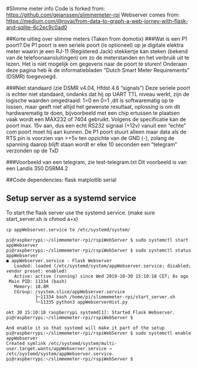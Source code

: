 #Slimme meter info
Code is forked from: https://github.com/gejanssen/slimmemeter-rpi
Webserver comes from: https://medium.com/@rovai/from-data-to-graph-a-web-jorney-with-flask-and-sqlite-6c2ec9c0ad0

##Korte uitleg over slimme meters (Taken from domotix)
###Wat is een P1 poort?
De P1 poort is een seriele poort (is optioneel) op je digitale elektra meter waarin je een RJ-11 (Registered Jack) 
stekkertje kan steken (bekend van de telefoonaansluitingen) om zo de meterstanden en het verbruik uit te lezen. 
Het is niet mogelijk om gegevens naar de poort te sturen!
Onderaan deze pagina heb ik de informatiebladen “Dutch Smart Meter Requirements” (DSMR) toegevoegd.

###Niet standaard (zie DSMR v4.04, Hfdst 4.6 “signals”)
Deze seriele poort is echter niet standaard, ondanks dat hij op UART TTL niveau werkt, zijn de logische 
waarden omgedraaid: 1=0 en 0=1 ,dit is softwarematig op te lossen, maar geeft niet altijd het gewenste resultaat, 
oplossing is om dit hardwarematig te doen, bijvoorbeeld met een chip ertussen te plaatsen vaak wordt
een MAX232 of 7404 gebruikt.
Volgens de specificatie kan de poort max. 15v aan, dus een echt RS232 signaal (+12v) vanuit een “echte” com poort 
moet hij aan kunnen.
De P1 poort stuurt alleen maar data als de RTS pin is voorzien van >+5v ten opzichte van de GND (-),
zolang de spanning daarop blijft staan wordt er elke 10 seconden een “telegram” verzonden op de TxD

###Voorbeeld van een telegram, zie test-telegram.txt
Dit voorbeeld is van een Landis 350 DSRM4.2


##Code dependencies:
flask
matplotlib
serial

## Setup server as a systemd service
To start the flask server use the systemd service.
(make sure start_server.sh is chmod a+x)
```
cp appWebserver.service to /etc/systemd/system/

pi@raspberrypi:~/slimmemeter-rpi/rspiWebServer $ sudo systemctl start appWebserver
pi@raspberrypi:~/slimmemeter-rpi/rspiWebServer $ sudo systemctl status appWebserver
● appWebserver.service - Flask Webserver
   Loaded: loaded (/etc/systemd/system/appWebserver.service; disabled; vendor preset: enabled)
   Active: active (running) since Wed 2019-10-30 15:10:18 CET; 8s ago
 Main PID: 11334 (bash)
   Memory: 18.8M
   CGroup: /system.slice/appWebserver.service
           ├─11334 bash /home/pi/slimmemeter-rpi/start_server.sh
           └─11335 python3 appWebserverHist.py

okt 30 15:10:18 raspberrypi systemd[1]: Started Flask Webserver.
pi@raspberrypi:~/slimmemeter-rpi/rspiWebServer $

And enable it so that systemd will make it part of the setup
pi@raspberrypi:~/slimmemeter-rpi/rspiWebServer $ sudo systemctl enable appWebserver
Created symlink /etc/systemd/system/multi-user.target.wants/appWebserver.service → /etc/systemd/system/appWebserver.service.
pi@raspberrypi:~/slimmemeter-rpi/rspiWebServer $
```

